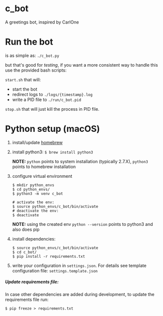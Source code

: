 # c_bot

A greetings bot, inspired by CarlOne

# Run the bot

is as simple as: `./c_bot.py`

but that's good for _testing_, if you want a more consistent way to handle this use the provided bash scripts:

`start.sh` that will:
  - start the bot
  - redirect logs to `./logs/{timestamp}.log`
  - write a PID file to `./run/c_bot.pid`

`stop.sh` that will just kill the process in PID file.

# Python setup (macOS)
1. install\/update [homebrew](https://brew.sh/)
2. install python3: `$ brew install python3`

    **NOTE:** `python` points to system installation (typically 2.7.X), `python3` points to homebrew installation

3. configure virtual environment
    ```
    $ mkdir python_envs
    $ cd python_envs/
    $ python3 -m venv c_bot
    
    # activate the env:
    $ source python_envs/c_bot/bin/activate
    # deactivate the env:
    $ deactivate
    ```
    **NOTE:** using the created env `python --version` points to python3 and also does pip

4. install dependencies:
    ```
    $ source python_envs/c_bot/bin/activate
    $ cd c_bot/
    $ pip install -r requirements.txt
    ```
5. write your configuration in `settings.json`. For details see template configuration file: `settings.template.json`

##### Update requirements file:
In case other dependencies are added during development, to update the requirements file run:

`$ pip freeze > requirements.txt`
